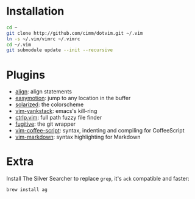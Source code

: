 # Installation

```sh
cd ~
git clone http://github.com/cimm/dotvim.git ~/.vim
ln -s ~/.vim/vimrc ~/.vimrc
cd ~/.vim
git submodule update --init --recursive
``` 
# Plugins

- [align](https://github.com/vim-scripts/Align): align statements
- [easymotion](https://github.com/Lokaltog/vim-easymotion): jump to any location in the buffer
- [solarized](https://github.com/altercation/vim-colors-solarized): the colorscheme
- [vim-yankstack](https://github.com/maxbrunsfeld/vim-yankstack): emacs's kill-ring
- [ctrlp.vim](https://github.com/kien/ctrlp.vim): full path fuzzy file finder
- [fugitive](https://github.com/tpope/vim-fugitive): the git wrapper
- [vim-coffee-script](https://github.com/kchmck/vim-coffee-script): syntax, indenting and compiling for CoffeeScript
- [vim-markdown](https://github.com/plasticboy/vim-markdown): syntax highlighting for Markdown

# Extra

Install The Silver Searcher to replace `grep`, it's `ack` compatible and faster:

```sh
brew install ag
```
